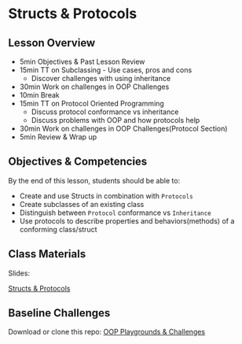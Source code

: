# Structs & Protocols

## Lesson Overview
- 5min Objectives & Past Lesson Review
- 15min TT on Subclassing - Use cases, pros and cons
  - Discover challenges with using inheritance
- 30min Work on challenges in OOP Challenges
- 10min Break
- 15min TT on Protocol Oriented Programming
  - Discuss protocol conformance vs inheritance
  - Discuss problems with OOP and how protocols help
- 30min Work on challenges in OOP Challenges(Protocol Section)
- 5min Review & Wrap up

## Objectives & Competencies
By the end of this lesson, students should be able to:

- Create and use Structs in combination with `Protocols`
- Create subclasses of an existing class
- Distinguish between `Protocol` conformance vs `Inheritance`
- Use protocols to describe properties and behaviors(methods) of a conforming class/struct

## Class Materials

Slides:

[Structs & Protocols](assets/structsAndProtocols.zip)

## Baseline Challenges

Download or clone this repo:
[OOP Playgrounds & Challenges](https://github.com/Product-College-Labs/object-oriented-programming-in-swift.git)
